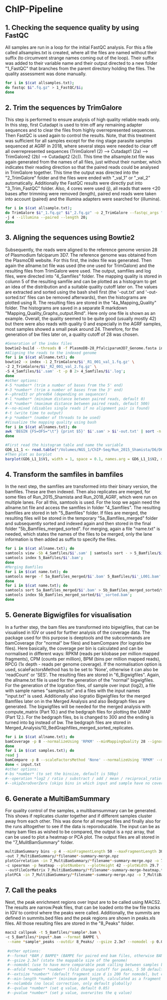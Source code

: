 # ChIP-Pipeline

## 1. Checking the sequence quality by using FastQC
All samples are run in a loop for the initial FastQC analysis. For this a file called allsamples.txt is created, where all the files are named 
without their suffix (to circumvent strange names coming out of the loop). Their suffix was added to their variable name and their output directed 
to a new folder "1_FastQC" that branches from the parent directory holding the files. The quality assessment was done manually.

```bash
for i in $(cat allsamples.txt);
do fastqc $i".fq.gz" > 1_FastQC/$i;
done
```

## 2. Trim the sequences by TrimGalore
This step is performed to ensure analysis of high quality reliable reads only. In this step, first Cutadapt is used to trim off any remaining adapter
 sequences and to clear the files from highly overrepresented sequences. Then FastQC is used again to control the results. Note, that this treatment 
was sufficient for all samples except for the ring stage parasite samples sequenced at AGRF in 2018, where several steps were needed to clear off all 
overrepresented sequences (TrimGalore1 (2) --> Cutadapt1 (2a) --> TrimGalore2 (2b) --> Cutadapt2 (2c)). 
This time the allsample.txt file was again generated from the names of all files, just without their number, which indicates their reading direction so
 that the paired reads could be analysed in TrimGalore together. This time the output was directed into the "2_TrimGalore" folder and the files were 
ended with "_val_1" or "_val_2" automatically. Additionally the FastQC results were directly put into "3_Trim_FastQC" folder. Also, 4 cores were used (j), 
all reads that were <20 bases after trimming were removed (length), paired end reads were taken into account (paired) and the illumina adapters were 
searched for (illumina).

```bash
for i in $(cat allsample.txt);
do TrimGalore $i"_1.fq.gz" $i"_2.fq.gz" -o 2_TrimGalore --fastqc_args "--outdir 3_Trim_FastQC" \
-j 4 --illumina --paired --length 20;
done
```

## 3. Aligning the sequences using Bowtie2
Subsequently, the reads were aligned to the reference genome version 28 of Plasmodium falciparum 3D7. The reference genome was obtained from the PlasmoDB website. For this first, the index file was generated. Then again the allname.txt file was used (the one used for TrimGalore) and the resulting files from TrimGalore were used. The output, samfiles and log files, were directed into "4_Samfiles" folder. The mapping quality is stored in column 5 of the resulting samfile and can be plotted as a histogram to get an idea of the distribution and a suitable quality cutoff later on. The values are extracted and sorted using the bash shell first (the '-out.txt' and '-out-sorted.txt' files can be removed afterwards), then the histograms are plotted using R. The resulting files are stored in the "4a_Mapping_Quality" folder. The histograms are saved in a separate R markdown "Mapping_Quality_Graphs_output.Rmd". Here only one file is shown as an example. Overall, the quality seemed to be quite good (usually mostly 42) but there were also reads with quality 0 and especially in the AGRF samples, most samples showed a small peak around 24. Therefore, for the generation of bw files later on, a quality cutoff of 28 was chosen.

```bash
#Generation of the index files
bowtie2-build --threads 8 -f PlasmoDB-28_Pfalciparum3D7_Genome.fasta index
#Aligning the reads to the indexed genome
for i in $(cat allname.txt); do
bowtie2 -x index -1 2_TrimGalore/$i'_R1_001_val_1.fq.gz' \
-2 2_TrimGalore/$i'_R2_001_val_2.fq.gz' \
-S 4_Samfiles/$i'.sam' -t -p 8 2> 4_Samfiles/$i'.log';
done
#other options:
#-5 *number* (trim a number of bases from the 5' end)
#-3 *number* (trim a number of bases from the 3' end)
#--phred33 or phred64 (depending on sequencer)
#-l *number* (minimum distance between paired reads, default 0)
#-X *number* (maximum distance between paired reads, default 500)
#--no-mixed (disables single reads if no alignment pair is found)
#-t (write time to output)
#-p *number* (number of threads to be used)
#Visualize the mapping quality using bash
for i in $(cat allnames.txt); do
awk 'BEGIN {FS=OFS="\t"} {print $5}' $i'.sam' > $i'-out.txt' | sort -n $i'-out.txt' | uniq -c > $i'-hist.txt';
done
```
```R
#First read the histogram table and name the variable
GD6_L1_1 <- read.table("/Volumes/NGS_1/ChIP-Seq/Run_2015_Shamista/D6/D6_2/4_Samfiles/4a_Mapping_Quality/GD6-L1_S9_L001-hist.txt", quote="\"", comment.char="")
#Then plot as barplot
barplot(GD6_L1_1$V1, width = 1, space = 0.1, names.arg = GD6_L1_1$V2, main = "GD6_L1_1", xlab = "Mapping Quality", ylab = "Frequency")
```

## 4. Transform the samfiles in bamfiles
In the next step, the samfiles are transformed into their binary version, the bamfiles. These are then indexed. Then also replicates are merged, for some files of Run_2015_Shamista and Run_2018_AGRF, which were run on multiple lanes. For all this, samtools is used. For the loop we again need the allname.txt file and access the samfiles in folder "4_Samfiles". The resulting bamfiles are stored in teh "5_Bamfiles" folder. If files are merged, the resulting files will be stored in the temporary "5a_Bamfiles_merged" folder and subsequently sorted and indexed again and then stored in the final folder "5b_Bamfiles_merged_sorted". For merging, again a file "name.txt" is needed, which states the names of the files to be merged, only the lane information is then added as suffix to specify the files.

```bash
for i in $(cat allname.txt); do
samtools view -Sb 4_Samfiles/$i'.sam' | samtools sort - > 5_Bamfiles/$i'.bam' && \
samtools index 5_Bamfiles/$i'.bam';
done
#Merging Bamfiles
for i in $(cat name.txt); do
samtools merge -f 5a_Bamfiles_merged/$i'.bam' 5_Bamfiles/$i'_L001.bam' 5_Bamfiles/$i'_L002.bam' 5_Bamfiles/$i'_L003.bam';
done
for i in $(cat name.txt); do
samtools sort 5a_Bamfiles_merged/$i'.bam' > 5b_Bamfiles_merged_sorted/$i'_sorted.bam' && \
samtools index 5b_Bamfiles_merged_sorted/$i'_sorted.bam';
done
```

## 5. Generate Bigwigfiles for visualisation
In a further step, the bam files are transformed into bigwigfiles, that can be visualised in IGV or used for further analysis of the coverage data. The package used for this purpose is deeptools and the subcommands are bamCoverage (for "normal" bw files) and bamCompare (for logratio bw files). Here basically, the coverage per bin is calculated and can be normalised in different ways: RPKM (reads per kilobase per million mapped fragments), CPM (counts per million), BPM (bins per million mapped reads), RPCG (1x depth - reads per genome coverage). If the normalisation option is used, scaleFactorsMethod has to be set to 'None', otherwise it can also be 'readCount' or 'SES'. The resulting files are stored in "6_Bigwigfiles". Again, the allname.txt file is used for the generation of the "normal" bigwigfiles. For the generation of the logration files, of sample over input (log2), a file with sample names "samples.txt" and a files with the input names "input.txt" is used. Additionally also logratio Bigwigfiles for the merged Bamfiles later on in the Merged Analysis and also Bedgraph files are generated. The bigwigfiles will be needed for the merged analysis with compute_matrix (Part 10.) and the bedgraph files for plotting the UMAP (Part 12.). For the bedgraph files, bs is changed to 300 and the ending is turned into bg instead of bw. The bedgraph files are stored in Merged_Analysis/10_BedGraphfiles_merged_sorted_replicates.

```bash
for i in $(cat allname.txt); do
bamCoverage -p 8 --normalizeUsing 'RPKM' --minMappingQuality 28 --ignoreDuplicates -b 5_Bamfiles/$i'.bam' -o 6_Bigwigfiles/$i'_rpkm_ndq.bw';
done
for i in $(cat samples.txt); do
read j
bamCompare -p 8 --scaleFactorsMethod 'None' --normalizeUsing 'RPKM' --minMappingQuality 28 --ignoreDuplicates -b1 5_Bamfiles/$i'.bam' -b2 5_Bamfiles/$j'.bam' -o 6_Bigwigfiles/$i'-logratio_rpkm_ndq.bw';
done < input.txt
#other options:
#-bs *number* (to set the binsize, default is 50bp)
#--operation *log2 / ratio / substract / add / mean / reciprocal_ratio / first / second* (which operation is used for the comparison of sample and input, default is log2)
#--skipZeroOverZero (skips bins in which input and sample have no coverage)
```

## 6. Generate a MultiBamSummary
For quality control of the samples, a multibamsummary can be generated. This shows if replicates cluster together and if different samples cluster away from each other. This was done for all merged files and finally also for the runs alltogether to see if the data is reporoducable. The input can be as many bam files as wished to be compared, the output is a npz array, that can be used to plot a heatmap or PCA plot. The output files are all stored in the "7_MulitBamSummary" folder. 

```bash
multiBamSummary bins -p 4 --minFragmentLength 50 --maxFragmentLength 3000 -b 5_Bamfiles_merged_sorted/*.bam \
-out 7_MultiBamSummary/*filename*-summary-merge.npz
plotCorrelation -in 7_MultiBamSummary/*filename*-summary-merge.npz -o 7_MultiBamSummary/*filename*-summary-merge-heatmap.pdf \
-c spearman -p heatmap --plotNumbers --plotHeight 42 --plotWidth 29.7 --smartlabels \
--outFileCorMatrix 7_MultiBamSummary/*filename*-summary-merge-heatmap.txt
plotPCA -in 7_MultiBamSummary/*filename*-summary-merge.npz -o 7_MultiBamSummary/*filename*-summary-merge-pca.pdf
```

## 7. Call the peaks
Next, the peak enrichment regions over Input are to be called using MACS2. The results are narrow.Peak files, that can be loaded onto the bw file tracks in IGV to control where the peaks were called. Additionally, the summits are defined in summits.bed files and the peak regions are shown in peaks.xls files. All those resulting files are stored in the "8_Peaks" folder.

```bash
macs2 callpeak -t 5_Bamfiles/*sample*.bam \
-c 5_Bamfiles/*input*.bam --format BAMPE \
 --name *sample*_peaks --outdir 8_Peaks/ --gsize 2.3e7 --nomodel -p 0.001 --call-summits
 
 #other options:
 #--format *BAM / BAMPE* (BAMPE for paired end bam files, otherwise BAM)
 #--gsize 2.3e7 (state the mappable size of the genome)
 #--nomodel (use to have more comparable peak calling between samples by using the same default values instead of individually calculated ones)
 #--mfold *number* *number* (fold change cutoff for peaks, 5 50 default but can be used as 2 50 or 2 100)
 #--extsize *number* (default fragment size d is 200 for nomodel, but can be changed to 147)
 #--min-length *number* (minimum peak length, calculated as a fragment of d)
 #--nolambda (no local correction, only default globally)
 #--qvalue *number* (set q value, default 0.05)
 #--pvalue *number* (set p value, overwrites the q value)
```
